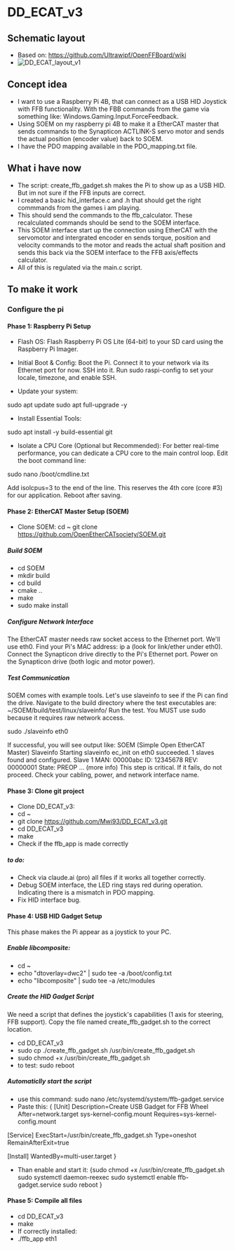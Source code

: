 # DD_ECAT_v3

## Schematic layout

- Based on: https://github.com/Ultrawipf/OpenFFBoard/wiki
- ![DD_ECAT_layout_v1](https://github.com/user-attachments/assets/eae2e943-441e-4428-8cb8-4dae76ef00f0)

## Concept idea

- I want to use a Raspberry Pi 4B, that can connect as a USB HID Joystick with FFB functionality. With the FBB commands from the game via something like: Windows.Gaming.Input.ForceFeedback.
- Using SOEM on my raspberry pi 4B to make it a EtherCAT master that sends commands to the Synapticon ACTLINK-S servo motor and sends the actual position (encoder value) back to SOEM.
- I have the PDO mapping available in the PDO_mapping.txt file.

## What i have now

- The script: create_ffb_gadget.sh makes the Pi to show up as a USB HID. But im not sure if the FFB inputs are correct.
- I created a basic hid_interface.c and .h that should get the right commmands from the games i am playing.
- This should send the commands to the ffb_calculator. These recalculated commands should be send to the SOEM interface.
- This SOEM interface start up the connection using EtherCAT with the servomotor and intergrated encoder en sends torque, position and velocity commands to the motor and reads the actual shaft position and sends this back via the SOEM interface to the FFB axis/effects calculator.
- All of this is regulated via the main.c script.

## To make it work

### Configure the pi

#### Phase 1: Raspberry Pi Setup

- Flash OS: Flash Raspberry Pi OS Lite (64-bit) to your SD card using the Raspberry Pi Imager.
- Initial Boot & Config:
Boot the Pi. Connect it to your network via its Ethernet port for now. SSH into it.
Run sudo raspi-config to set your locale, timezone, and enable SSH.

- Update your system:

sudo apt update
sudo apt full-upgrade -y

- Install Essential Tools:

sudo apt install -y build-essential git

- Isolate a CPU Core (Optional but Recommended): For better real-time performance, you can dedicate a CPU core to the main control loop. Edit the boot command line:

sudo nano /boot/cmdline.txt

Add isolcpus=3 to the end of the line. This reserves the 4th core (core #3) for our application. Reboot after saving.

#### Phase 2: EtherCAT Master Setup (SOEM)

- Clone SOEM:
cd ~
git clone https://github.com/OpenEtherCATsociety/SOEM.git

##### Build SOEM

- cd SOEM
- mkdir build
- cd build
- cmake ..
- make
- sudo make install

##### Configure Network Interface

The EtherCAT master needs raw socket access to the Ethernet port. We'll use eth0.
Find your Pi's MAC address: ip a (look for link/ether under eth0).
Connect the Synapticon drive directly to the Pi's Ethernet port. Power on the Synapticon drive (both logic and motor power).

##### Test Communication

SOEM comes with example tools. Let's use slaveinfo to see if the Pi can find the drive.
Navigate to the build directory where the test executables are: ~/SOEM/build/test/linux/slaveinfo/
Run the test. You MUST use sudo because it requires raw network access.

sudo ./slaveinfo eth0

If successful, you will see output like:
SOEM (Simple Open EtherCAT Master)
Slaveinfo
Starting slaveinfo
ec_init on eth0 succeeded.
1 slaves found and configured.
Slave 1
 MAN: 00000abc ID: 12345678 REV: 00000001
 State: PREOP
 ... (more info)
This step is critical. If it fails, do not proceed. Check your cabling, power, and network interface name.

#### Phase 3: Clone git project

- Clone DD_ECAT_v3:
- cd ~
- git clone https://github.com/Mwi93/DD_ECAT_v3.git
- cd DD_ECAT_v3
- make
- Check if the ffb_app is made correctly

##### to do:

- Check via claude.ai (pro) all files if it works all together correctly.
- Debug SOEM interface, the LED ring stays red during operation. Indicating there is a mismatch in PDO mapping.
- Fix HID interface bug.

#### Phase 4: USB HID Gadget Setup

This phase makes the Pi appear as a joystick to your PC.

##### Enable libcomposite:
- cd ~
- echo "dtoverlay=dwc2" | sudo tee -a /boot/config.txt
- echo "libcomposite" | sudo tee -a /etc/modules

##### Create the HID Gadget Script

We need a script that defines the joystick's capabilities (1 axis for steering, FFB support). Copy the file named create_ffb_gadget.sh to the correct location.

- cd DD_ECAT_v3
- sudo cp ./create_ffb_gadget.sh /usr/bin/create_ffb_gadget.sh
- sudo chmod +x /usr/bin/create_ffb_gadget.sh
- to test: sudo reboot

##### Automaticlly start the script

- use this command: sudo nano /etc/systemd/system/ffb-gadget.service
- Paste this:
{
[Unit]
Description=Create USB Gadget for FFB Wheel
After=network.target sys-kernel-config.mount
Requires=sys-kernel-config.mount

[Service]
ExecStart=/usr/bin/create_ffb_gadget.sh
Type=oneshot
RemainAfterExit=true

[Install]
WantedBy=multi-user.target
}

- Than enable and start it:
{sudo chmod +x /usr/bin/create_ffb_gadget.sh
sudo systemctl daemon-reexec
sudo systemctl enable ffb-gadget.service
sudo reboot
}

#### Phase 5: Compile all files

- cd DD_ECAT_v3
- make
- If correctly installed:
- ./ffb_app eth1